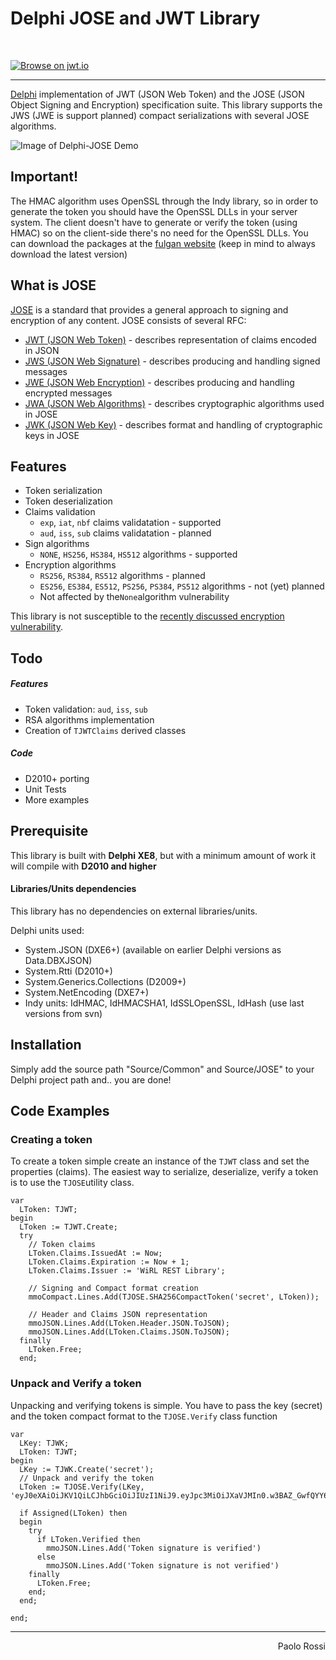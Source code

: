 # Delphi JOSE and JWT Library

<br />

<a href="http://jwt.io/">![Browse on jwt.io](http://paolo-rossi.github.io/delphi-jose-jwt/images/jwt-badge.svg "Browse on jwt.io")</a>

<hr />

[Delphi](http://www.embarcadero.com/products/delphi) implementation of JWT (JSON Web Token) and the JOSE (JSON Object Signing and Encryption) specification suite. This library supports the JWS (JWE is support planned) compact serializations with several JOSE algorithms.

![Image of Delphi-JOSE Demo](http://paolo-rossi.github.io/delphi-jose-jwt/images/jose-delphi.png)

## Important!
The HMAC algorithm uses OpenSSL through the Indy library, so in order to generate the token you should have the OpenSSL DLLs in your server system.
The client doesn't have to generate or verify the token (using HMAC) so on the client-side there's no need for the OpenSSL DLLs.
You can download the packages at the [fulgan website](https://indy.fulgan.com/SSL/) (keep in mind to always download the latest version)

## What is JOSE

[JOSE](https://tools.ietf.org/html/rfc7520) is a standard that provides a general approach to signing and encryption of any content. JOSE consists of several RFC:

- [JWT (JSON Web Token)](https://tools.ietf.org/html/rfc7519) - describes representation of claims encoded in JSON
- [JWS (JSON Web Signature)](https://tools.ietf.org/html/rfc7515) - describes producing and handling signed messages
- [JWE (JSON Web Encryption)](https://tools.ietf.org/html/rfc7516) - describes producing and handling encrypted messages
- [JWA (JSON Web Algorithms)](https://tools.ietf.org/html/rfc7518) - describes cryptographic algorithms used in JOSE
- [JWK (JSON Web Key)](https://tools.ietf.org/html/rfc7517) - describes format and handling of cryptographic keys in JOSE

## Features

- Token serialization
- Token deserialization
- Claims validation
    - `exp`, `iat`, `nbf` claims validatation - supported
    - `aud`, `iss`, `sub` claims validatation - planned
- Sign algorithms
    - `NONE`, `HS256`, `HS384`, `HS512` algorithms - supported
- Encryption algorithms
    - `RS256`, `RS384`, `RS512` algorithms - planned
    - `ES256`, `ES384`, `ES512`, `PS256`, `PS384`, `PS512` algorithms - not (yet) planned
	- Not affected by the`None`algorithm vulnerability

This library is not susceptible to the [recently discussed encryption vulnerability](https://auth0.com/blog/2015/03/31/critical-vulnerabilities-in-json-web-token-libraries/).

## Todo

##### Features
- Token validation: `aud`, `iss`, `sub`
- RSA algorithms implementation
- Creation of `TJWTClaims` derived classes

##### Code
- D2010+ porting
- Unit Tests
- More examples


## Prerequisite
This library is built with **Delphi XE8**, but with a minimum amount of work it will compile with **D2010 and higher**
#### Libraries/Units dependencies
This library has no dependencies on external libraries/units.

Delphi units used:
- System.JSON (DXE6+) (available on earlier Delphi versions as Data.DBXJSON)
- System.Rtti (D2010+)
- System.Generics.Collections (D2009+)
- System.NetEncoding (DXE7+)
- Indy units: IdHMAC, IdHMACSHA1, IdSSLOpenSSL, IdHash (use last versions from svn)

## Installation
Simply add the source path "Source/Common" and Source/JOSE" to your Delphi project path and.. you are done!

## Code Examples

### Creating a token
To create a token simple create an instance of the `TJWT` class and set the properties (claims).
The easiest way to serialize, deserialize, verify a token is to use the `TJOSE`utility class.

```delphi
var
  LToken: TJWT;
begin
  LToken := TJWT.Create;
  try
    // Token claims
    LToken.Claims.IssuedAt := Now;
    LToken.Claims.Expiration := Now + 1;
    LToken.Claims.Issuer := 'WiRL REST Library';

    // Signing and Compact format creation
    mmoCompact.Lines.Add(TJOSE.SHA256CompactToken('secret', LToken));

    // Header and Claims JSON representation
    mmoJSON.Lines.Add(LToken.Header.JSON.ToJSON);
    mmoJSON.Lines.Add(LToken.Claims.JSON.ToJSON);
  finally
    LToken.Free;
  end;
```


### Unpack and Verify a token

Unpacking and verifying tokens is simple.  You have to pass the key (secret) and the token compact format to the `TJOSE.Verify` class function

```delphi
var
  LKey: TJWK;
  LToken: TJWT;
begin
  LKey := TJWK.Create('secret');
  // Unpack and verify the token
  LToken := TJOSE.Verify(LKey, 'eyJ0eXAiOiJKV1QiLCJhbGciOiJIUzI1NiJ9.eyJpc3MiOiJXaVJMIn0.w3BAZ_GwfQYY6dkS8xKUNZ_sOnkDUMELxBN0mKKNhJ4');

  if Assigned(LToken) then
  begin
    try
      if LToken.Verified then
        mmoJSON.Lines.Add('Token signature is verified')
      else
        mmoJSON.Lines.Add('Token signature is not verified')
    finally
      LToken.Free;
    end;
  end;

end;
```
<hr />
<div style="text-align:right">Paolo Rossi</div>
